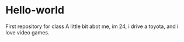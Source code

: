 # Hello-world
First repository for class
A little bit abot me, im 24, i drive a toyota, and i love video games.
